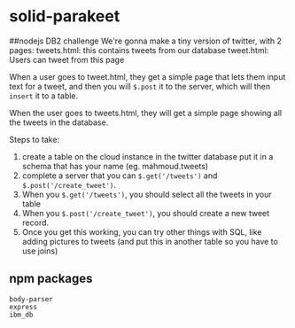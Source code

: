 # solid-parakeet

##nodejs DB2 challenge
We're gonna make a tiny version of twitter, with 2 pages:
tweets.html: this contains tweets from our database
tweet.html: Users can tweet from this page

When a user goes to tweet.html, they get a simple page that lets them input text
for a tweet, and then you will `$.post` it to the server, which will then `insert`
it to a table.

When the user goes to tweets.html, they will get a simple page showing all the
tweets in the database.

Steps to take:

1. create a table on the cloud instance in the twitter database
   put it in a schema that has your name (eg. mahmoud.tweets)
2. complete a server that you can `$.get('/tweets')` and `$.post('/create_tweet')`.
3. When you `$.get('/tweets')`, you should select all the tweets in your table
4. When you `$.post('/create_tweet')`, you should create a new tweet record.
5. Once you get this working, you can try other things with SQL, like adding
   pictures to tweets (and put this in another table so you have to use joins)

## npm packages
```
body-parser
express
ibm_db
```
